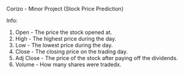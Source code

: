 Corizo - Minor Project (Stock Price Prediction)

Info:
  1. Open - The price the stock opened at.
  2. High - The highest price during the day.
  3. Low - The lowest price during the day.
  4. Close - The closing price on the trading day.
  5. Adj Close - The price of the stock after paying off the dividends.
  6. Volume - How many shares were tradedx.
